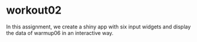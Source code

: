 # workout02
In this assignment, we create a shiny app with six input widgets and display the data of warmup06 in an interactive way.
